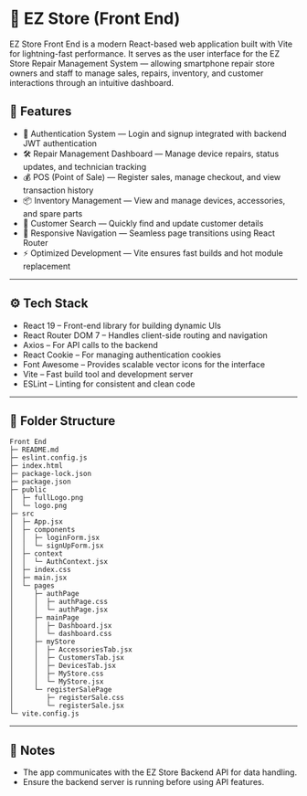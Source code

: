 # 📱 EZ Store (Front End)

EZ Store Front End is a modern React-based web application built with Vite for lightning-fast performance. It serves as the user interface for the EZ Store Repair Management System — allowing smartphone repair store owners and staff to manage sales, repairs, inventory, and customer interactions through an intuitive dashboard.

## 🚀 Features

- 🔐 Authentication System — Login and signup integrated with backend JWT authentication
- 🛠️ Repair Management Dashboard — Manage device repairs, status updates, and technician tracking
- 💰 POS (Point of Sale) — Register sales, manage checkout, and view transaction history
- 📦 Inventory Management — View and manage devices, accessories, and spare parts
- 👥 Customer Search — Quickly find and update customer details
- 🧭 Responsive Navigation — Seamless page transitions using React Router
- ⚡ Optimized Development — Vite ensures fast builds and hot module replacement

---

## ⚙️ Tech Stack

- React 19 – Front-end library for building dynamic UIs
- React Router DOM 7 – Handles client-side routing and navigation
- Axios – For API calls to the backend
- React Cookie – For managing authentication cookies
- Font Awesome – Provides scalable vector icons for the interface
- Vite – Fast build tool and development server
- ESLint – Linting for consistent and clean code

---

## 📁 Folder Structure

```
Front End
├─ README.md
├─ eslint.config.js
├─ index.html
├─ package-lock.json
├─ package.json
├─ public
│  ├─ fullLogo.png
│  └─ logo.png
├─ src
│  ├─ App.jsx
│  ├─ components
│  │  ├─ loginForm.jsx
│  │  └─ signUpForm.jsx
│  ├─ context
│  │  └─ AuthContext.jsx
│  ├─ index.css
│  ├─ main.jsx
│  └─ pages
│     ├─ authPage
│     │  ├─ authPage.css
│     │  └─ authPage.jsx
│     ├─ mainPage
│     │  ├─ Dashboard.jsx
│     │  └─ dashboard.css
│     ├─ myStore
│     │  ├─ AccessoriesTab.jsx
│     │  ├─ CustomersTab.jsx
│     │  ├─ DevicesTab.jsx
│     │  ├─ MyStore.css
│     │  └─ MyStore.jsx
│     └─ registerSalePage
│        ├─ registerSale.css
│        └─ registerSale.jsx
└─ vite.config.js

```

---

## 🧠 Notes

- The app communicates with the EZ Store Backend API for data handling.
- Ensure the backend server is running before using API features.


